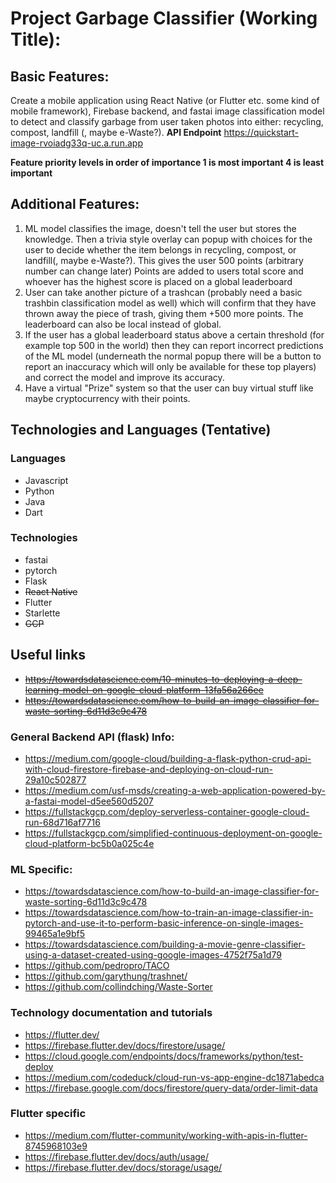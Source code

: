 # Project Garbage Classifier (Working Title):


## Basic Features:
Create a mobile application using React Native (or Flutter etc. some kind of mobile framework), Firebase backend, and fastai image classification model to detect and classify garbage from user taken photos
into either: recycling, compost, landfill (, maybe e-Waste?).
**API Endpoint** 
https://quickstart-image-rvoiadg33q-uc.a.run.app

**Feature priority levels in order of importance 
1 is most important 4 is least important**

## Additional Features:
1. ML model classifies the image, doesn't tell the user but stores the knowledge.
	 Then a trivia style overlay can popup with choices for the user to decide whether the item belongs in recycling, compost, or landfill(, maybe e-Waste?).
	 This gives the user 500 points (arbitrary number can change later)
	 Points are added to users total score and whoever has the highest score is placed on a global leaderboard
2. User can take another picture of a trashcan (probably need a basic trashbin classification model as well)
	 which will confirm that they have thrown away the piece of trash, giving them +500 more points.
	 The leaderboard can also be local instead of global.
3. If the user has a global leaderboard status above a certain threshold (for example top 500 in the world) then they can report incorrect predictions of the ML model
	(underneath the normal popup there will be a button to report an inaccuracy which will only be available for these top players)
	 and correct the model and improve its accuracy.
4. Have a virtual "Prize" system so that the user can buy virtual stuff like maybe cryptocurrency with their points.

## Technologies and Languages (Tentative)
### Languages
- Javascript
- Python
- Java
- Dart

### Technologies
- fastai
- pytorch
- Flask
- ~~React Native~~
- Flutter
- Starlette
- ~~GCP~~

## Useful links
- ~~https://towardsdatascience.com/10-minutes-to-deploying-a-deep-learning-model-on-google-cloud-platform-13fa56a266ee~~
- ~~https://towardsdatascience.com/how-to-build-an-image-classifier-for-waste-sorting-6d11d3c9c478~~
### General Backend API (flask) Info:
- https://medium.com/google-cloud/building-a-flask-python-crud-api-with-cloud-firestore-firebase-and-deploying-on-cloud-run-29a10c502877
- https://medium.com/usf-msds/creating-a-web-application-powered-by-a-fastai-model-d5ee560d5207
- https://fullstackgcp.com/deploy-serverless-container-google-cloud-run-68d716af7716
- https://fullstackgcp.com/simplified-continuous-deployment-on-google-cloud-platform-bc5b0a025c4e
### ML Specific:
- https://towardsdatascience.com/how-to-build-an-image-classifier-for-waste-sorting-6d11d3c9c478
- https://towardsdatascience.com/how-to-train-an-image-classifier-in-pytorch-and-use-it-to-perform-basic-inference-on-single-images-99465a1e9bf5
- https://towardsdatascience.com/building-a-movie-genre-classifier-using-a-dataset-created-using-google-images-4752f75a1d79
- https://github.com/pedropro/TACO
- https://github.com/garythung/trashnet/
- https://github.com/collindching/Waste-Sorter
### Technology documentation and tutorials
- https://flutter.dev/
- https://firebase.flutter.dev/docs/firestore/usage/
- https://cloud.google.com/endpoints/docs/frameworks/python/test-deploy
- https://medium.com/codeduck/cloud-run-vs-app-engine-dc1871abedca
- https://firebase.google.com/docs/firestore/query-data/order-limit-data
### Flutter specific
- https://medium.com/flutter-community/working-with-apis-in-flutter-8745968103e9
- https://firebase.flutter.dev/docs/auth/usage/
- https://firebase.flutter.dev/docs/storage/usage/
